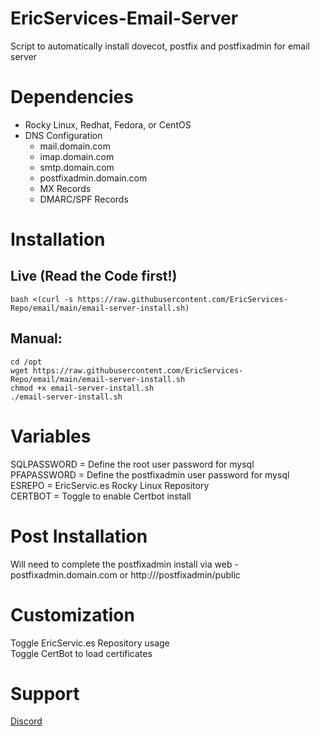 # EricServices-Email-Server


Script to automatically install dovecot, postfix and postfixadmin for email server

# Dependencies  
- Rocky Linux, Redhat, Fedora, or CentOS
- DNS Configuration
  - mail.domain.com
  - imap.domain.com
  - smtp.domain.com
  - postfixadmin.domain.com
  - MX Records
  - DMARC/SPF Records


# Installation    
## Live (Read the Code first!)  
    bash <(curl -s https://raw.githubusercontent.com/EricServices-Repo/email/main/email-server-install.sh)  
    
## Manual:  
    cd /opt  
    wget https://raw.githubusercontent.com/EricServices-Repo/email/main/email-server-install.sh
    chmod +x email-server-install.sh
    ./email-server-install.sh


# Variables    
SQLPASSWORD = Define the root user password for mysql  
PFAPASSWORD = Define the postfixadmin user password for mysql 
ESREPO = EricServic.es Rocky Linux Repository  
CERTBOT = Toggle to enable Certbot install


# Post Installation    
Will need to complete the postfixadmin install via web
-postfixadmin.domain.com or http://<IP-ADDR>/postfixadmin/public


# Customization    
Toggle EricServic.es Repository usage    
Toggle CertBot to load certificates   


# Support    
[Discord](https://discord.gg/8nKBgURRbW)

